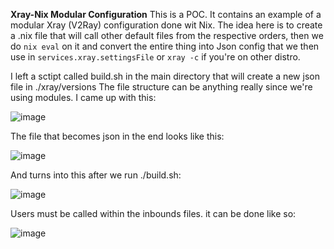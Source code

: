 **Xray-Nix Modular Configuration**
This is a POC. It contains an example of a modular Xray (V2Ray) configuration done wit Nix.
The idea here is to create a .nix file that will call other default files from the respective orders, then we do `nix eval` on it and convert the entire thing into Json config that we then use in `services.xray.settingsFile` or `xray -c` if you're on other distro.

I left a sctipt called build.sh in the main directory that will create a new json file in ./xray/versions
The file structure can be anything really since we're using modules. I came up with this:

![image](https://github.com/user-attachments/assets/6b2af807-cd89-4be7-9a69-a4eff1d615fb)


The file that becomes json in the end looks like this:

![image](https://github.com/user-attachments/assets/b2e133ab-9d9e-4cbb-bc43-4ded9214535c)


And turns into this after we run ./build.sh:

![image](https://github.com/user-attachments/assets/af81dbc9-4c80-4b52-a27a-efd9cef9936d)


Users must be called within the inbounds files. it can be done like so:

![image](https://github.com/user-attachments/assets/16cb1239-85ff-4007-9622-d8b89b6a4c3e)
